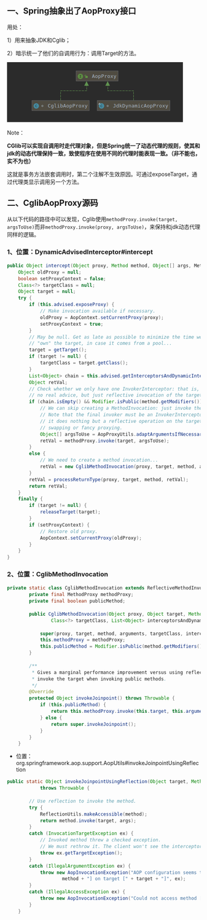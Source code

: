 ## 一、Spring抽象出了AopProxy接口

用处：

1）用来抽象JDK和Cglib；

2）暗示统一了他们的自调用行为：调用Target的方法。

![image.png](../../src/main/resources/picture/1240-20210115015804303.png)

Note：

**CGlib可以实现自调用时走代理对象，但是Spring统一了动态代理的规则，使其和jdk的动态代理保持一致，致使程序在使用不同的代理时能表现一致。（非不能也，实不为也）**

这就是事务方法嵌套调用时，第二个注解不生效原因。可通过exposeTarget，通过代理类显示调用另一个方法。

## 二、CglibAopProxy源码

从以下代码的路径中可以发现，Cglib使用`methodProxy.invoke(target, argsToUse)`而非`methodProxy.invoke(proxy, argsToUse)`，来保持和jdk动态代理同样的逻辑。

### 1、位置：DynamicAdvisedInterceptor#intercept

```java
public Object intercept(Object proxy, Method method, Object[] args, MethodProxy methodProxy) throws Throwable {
	Object oldProxy = null;
	boolean setProxyContext = false;
	Class<?> targetClass = null;
	Object target = null;
	try {
		if (this.advised.exposeProxy) {
			// Make invocation available if necessary.
			oldProxy = AopContext.setCurrentProxy(proxy);
			setProxyContext = true;
		}
		// May be null. Get as late as possible to minimize the time we
		// "own" the target, in case it comes from a pool...
		target = getTarget();
		if (target != null) {
			targetClass = target.getClass();
		}
		List<Object> chain = this.advised.getInterceptorsAndDynamicInterceptionAdvice(method, targetClass);
		Object retVal;
		// Check whether we only have one InvokerInterceptor: that is,
		// no real advice, but just reflective invocation of the target.
		if (chain.isEmpty() && Modifier.isPublic(method.getModifiers())) {
			// We can skip creating a MethodInvocation: just invoke the target directly.
			// Note that the final invoker must be an InvokerInterceptor, so we know
			// it does nothing but a reflective operation on the target, and no hot
			// swapping or fancy proxying.
			Object[] argsToUse = AopProxyUtils.adaptArgumentsIfNecessary(method, args);
			retVal = methodProxy.invoke(target, argsToUse);
		}
		else {
			// We need to create a method invocation...
			retVal = new CglibMethodInvocation(proxy, target, method, args, targetClass, chain, methodProxy).proceed();
		}
		retVal = processReturnType(proxy, target, method, retVal);
		return retVal;
	}
	finally {
		if (target != null) {
			releaseTarget(target);
		}
		if (setProxyContext) {
			// Restore old proxy.
			AopContext.setCurrentProxy(oldProxy);
		}
	}
}
```

### 2、位置：CglibMethodInvocation

```java
private static class CglibMethodInvocation extends ReflectiveMethodInvocation {
		private final MethodProxy methodProxy;
		private final boolean publicMethod;

		public CglibMethodInvocation(Object proxy, Object target, Method method, Object[] arguments,
				Class<?> targetClass, List<Object> interceptorsAndDynamicMethodMatchers, MethodProxy methodProxy) {

			super(proxy, target, method, arguments, targetClass, interceptorsAndDynamicMethodMatchers);
			this.methodProxy = methodProxy;
			this.publicMethod = Modifier.isPublic(method.getModifiers());
		}

		/**
		 * Gives a marginal performance improvement versus using reflection to
		 * invoke the target when invoking public methods.
		 */
		@Override
		protected Object invokeJoinpoint() throws Throwable {
			if (this.publicMethod) {
				return this.methodProxy.invoke(this.target, this.arguments);
			} else {
				return super.invokeJoinpoint();
			}
		}
	}
```

* 位置：org.springframework.aop.support.AopUtils#invokeJoinpointUsingReflection

```java
public static Object invokeJoinpointUsingReflection(Object target, Method method, Object[] args)
			throws Throwable {

		// Use reflection to invoke the method.
		try {
			ReflectionUtils.makeAccessible(method);
			return method.invoke(target, args);
		}
		catch (InvocationTargetException ex) {
			// Invoked method threw a checked exception.
			// We must rethrow it. The client won't see the interceptor.
			throw ex.getTargetException();
		}
		catch (IllegalArgumentException ex) {
			throw new AopInvocationException("AOP configuration seems to be invalid: tried calling method [" +
					method + "] on target [" + target + "]", ex);
		}
		catch (IllegalAccessException ex) {
			throw new AopInvocationException("Could not access method [" + method + "]", ex);
		}
	}
```